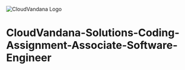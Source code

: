 ![CloudVandana Logo](https://cloudvandana.com/wp-content/uploads/2021/04/logo.png)
# CloudVandana-Solutions-Coding-Assignment-Associate-Software-Engineer

